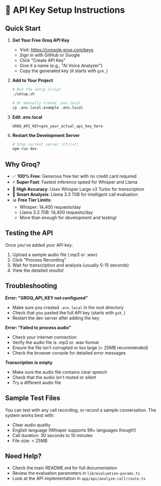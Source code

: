 # 🔑 API Key Setup Instructions

## Quick Start

1. **Get Your Free Groq API Key**
   - Visit: https://console.groq.com/keys
   - Sign in with GitHub or Google
   - Click "Create API Key"
   - Give it a name (e.g., "AI Voice Analyzer")
   - Copy the generated key (it starts with `gsk_`)

2. **Add to Your Project**
   ```bash
   # Run the setup script
   ./setup.sh
   
   # Or manually create .env.local
   cp .env.local.example .env.local
   ```

3. **Edit .env.local**
   ```env
   GROQ_API_KEY=gsk_your_actual_api_key_here
   ```

4. **Restart the Development Server**
   ```bash
   # Stop current server (Ctrl+C)
   npm run dev
   ```

## Why Groq?

- ✅ **100% Free**: Generous free tier with no credit card required
- ⚡ **Super Fast**: Fastest inference speed for Whisper and Llama
- 🎯 **High Accuracy**: Uses Whisper Large v3 Turbo for transcription
- 🧠 **Smart Analysis**: Llama 3.3 70B for intelligent call evaluation
- 📊 **Free Tier Limits**:
  - Whisper: 14,400 requests/day
  - Llama 3.3 70B: 14,400 requests/day
  - More than enough for development and testing!

## Testing the API

Once you've added your API key:

1. Upload a sample audio file (.mp3 or .wav)
2. Click "Process Recording"
3. Wait for transcription and analysis (usually 5-15 seconds)
4. View the detailed results!

## Troubleshooting

**Error: "GROQ_API_KEY not configured"**
- Make sure you created `.env.local` in the root directory
- Check that you pasted the full API key (starts with `gsk_`)
- Restart the dev server after adding the key

**Error: "Failed to process audio"**
- Check your internet connection
- Verify the audio file is .mp3 or .wav format
- Ensure the file isn't corrupted or too large (< 25MB recommended)
- Check the browser console for detailed error messages

**Transcription is empty**
- Make sure the audio file contains clear speech
- Check that the audio isn't muted or silent
- Try a different audio file

## Sample Test Files

You can test with any call recording, or record a sample conversation. The system works best with:
- Clear audio quality
- English language (Whisper supports 99+ languages though!)
- Call duration: 30 seconds to 10 minutes
- File size: < 25MB

## Need Help?

- Check the main README.md for full documentation
- Review the evaluation parameters in `lib/evaluation-params.ts`
- Look at the API implementation in `app/api/analyze-call/route.ts`
